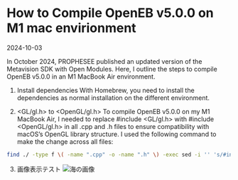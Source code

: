 # How to Compile OpenEB v5.0.0 on M1 mac envirionment
2024-10-03

In October 2024, PROPHESEE published an updated version of the Metavision SDK with Open Modules. Here, I outline the steps to compile OpenEB v5.0.0 in an M1 MacBook Air environment.

1. Install dependencies
With Homebrew, you need to install the dependencies as normal installation on the different environment.

2. <GL/gl.h> to <OpenGL/gl.h>
To compile OpenEB v5.0.0 on my M1 MacBook Air, I needed to replace #include <GL/gl.h> with #include <OpenGL/gl.h> in all .cpp and .h files to ensure compatibility with macOS’s OpenGL library structure. I used the following command to make the change across all files:


```bash
find ./ -type f \( -name ".cpp" -o -name ".h" \) -exec sed -i '' 's/#include <GL\/gl\.h>/#include <OpenGL\/gl.h>/g' {} +
```

3. 画像表示テスト
![海の画像](posts/pics/000038.JPG "海の写真")